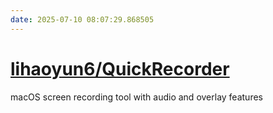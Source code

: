 ```yaml
---
date: 2025-07-10 08:07:29.868505
---
```


# [lihaoyun6/QuickRecorder](https://github.com/lihaoyun6/QuickRecorder)

macOS screen recording tool with audio and overlay features